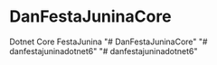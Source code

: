 # DanFestaJuninaCore
Dotnet Core FestaJunina
"# DanFestaJuninaCore" 
"# danfestajuninadotnet6" 
"# danfestajuninadotnet6" 

